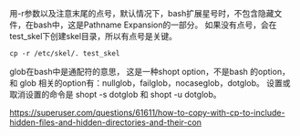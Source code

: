 用-r参数以及注意末尾的点号，默认情况下，bash扩展星号时，不包含隐藏文件，在bash中，这是Pathname Expansion的一部分。
如果没有点号，会在test_skel下创建skel目录，所以有点号是关键。

    cp -r /etc/skel/. test_skel

glob在bash中是通配符的意思， 这是一种shopt option，不是bash 的option， 和 glob 相关的option有：nullglob，failglob，nocaseglob，dotglob。 设置或取消设置的命令是 shopt -s dotglob 和 shopt -u dotglob。


https://superuser.com/questions/61611/how-to-copy-with-cp-to-include-hidden-files-and-hidden-directories-and-their-con
